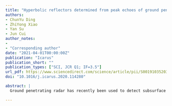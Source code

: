 ```yaml
---
title: "Hyperbolic reflectors determined from peak echoes of ground penetrating radar"
authors:
- ChunYu Ding
- ZhiYong Xiao
- Yan Su
- Jun Cui
author_notes:
-
- "Corresponding author"
date: "2021-04-01T00:00:00Z"
publication: "Icarus"
publication_short: ""
publication_types: ["SCI, JCR Q1; IF=3.5"] 
url_pdf: https://www.sciencedirect.com/science/article/pii/S001910352030600X/pdfft?md5=708564ed1362b4c60c412391bee0e2b2&pid=1-s2.0-S001910352030600X-main.pdf
doi: "10.1016/j.icarus.2020.114280"

abstract: |
  Ground penetrating radar has recently been used to detect subsurface structures of extraterrestrial bodies, but in situ physical properties (permittivity, density, porosity, etc.) of planetary materials are not well constrained, so that geological interpretations for a given radar observation can be widely different. Hyperbolic reflectors in radargrams obtained by ground penetrating radars are caused by subsurface materials that have a different permittivity, and these reflectors are important agent to deduce the physical properties of materials at smaller depths. The geometry of hyperbolic reflectors is critical for such calculations. Manual extraction, image analyses, and peak echoes have been used to extract the geometry of hyperbolic reflectors, but uncertainties caused by these different methods have not been systematically investigated. Here we compare differences caused by the three methods based on both modelled and observed hyperbolic reflectors in radargrams. Our results suggest that minor differences in the extracted geometry could yield significant uncertainty in the estimated bulk permittivities, leading to dramatically different interpretations. For the interpretation of the top-most radargram that was obtained by the high-frequency lunar penetrating radar onboard the Chang'E-3 mission, uncertainties caused by the different extraction techniques are trivial. However, for radargrams obtained by both the Chang'E-4 and the first Chinese Mars missions, uncertainties of depth estimations can be tens of meters based on the different extraction methods. Such uncertainties should be considered as the minimum inherent uncertainty of radar detection, because hyperbolic reflectors in radargrams are formed by peak echoes of reflected electromagnetic waves, and in actual worlds, their geometry normally deviates from ideal forms of hyperbolas. We recommend extracting hyperbolas using the peak echo method.

---
```

